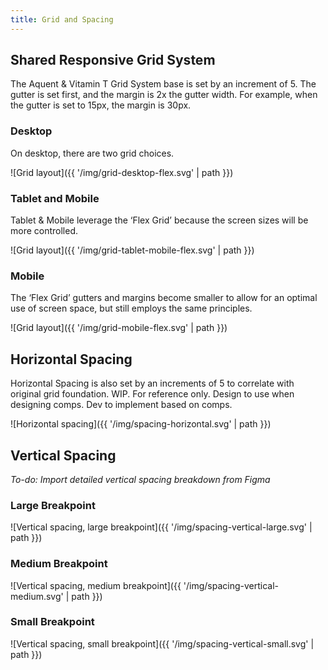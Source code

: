 ```yaml
---
title: Grid and Spacing
---
```

## Shared Responsive Grid System

The Aquent & Vitamin T Grid System base is set by an increment of 5. The gutter is set first, and the margin is 2x the gutter width. For example, when the gutter is set to 15px, the margin is 30px. 

### Desktop

On desktop, there are two grid choices.

![Grid layout]({{ '/img/grid-desktop-flex.svg' | path }})

### Tablet and Mobile

Tablet &amp; Mobile leverage the ‘Flex Grid’ because the screen sizes will be more controlled.

![Grid layout]({{ '/img/grid-tablet-mobile-flex.svg' | path }})

### Mobile

The ‘Flex Grid’ gutters and margins become smaller to allow for an optimal use of screen space, but still employs the same principles.

![Grid layout]({{ '/img/grid-mobile-flex.svg' | path }})

## Horizontal Spacing

Horizontal Spacing is also set by an increments of 5 to correlate with original grid foundation. WIP. For reference only. Design to use when designing comps. Dev to implement based on comps.

![Horizontal spacing]({{ '/img/spacing-horizontal.svg' | path }})

## Vertical Spacing

*To-do: Import detailed vertical spacing breakdown from Figma*

### Large Breakpoint

![Vertical spacing, large breakpoint]({{ '/img/spacing-vertical-large.svg' | path }})

### Medium Breakpoint

![Vertical spacing, medium breakpoint]({{ '/img/spacing-vertical-medium.svg' | path }})

### Small Breakpoint

![Vertical spacing, small breakpoint]({{ '/img/spacing-vertical-small.svg' | path }})